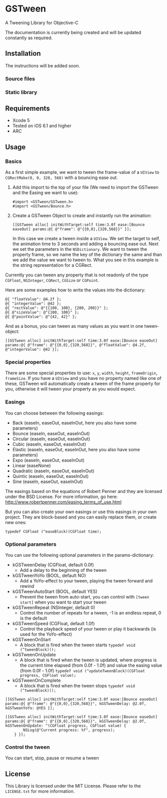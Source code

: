 GSTween
=======

A Tweening Library for Objective-C

The documentation is currently being created and will be updated constantly as required.


## Installation


The instructions will be added soon.

### Source files


### Static library


## Requirements

* Xcode 5
* Tested on iOS 6.1 and higher
* ARC


## Usage


### Basics

As a first simple example, we want to tween the frame-value of a `UIView` to `CGRectMake(0, 0, 320, 568)` with a bouncing ease out.

1. Add this import to the top of your file (We need to import the GSTween and the Easing we want to use):
   
   ```objc
   #import <GSTween/GSTween.h>
   #import <GSTween/Bounce.h>
   ```
   
2. Create a GSTween Object to create and instantly run the animation:
   
   ```objc
   [[GSTween alloc] initWithTarget:self time:3.0f ease:[Bounce easeOut] params:@{ @"frame": @"{{0,0},{320,568}}" }];
   ```
   
   In this case we create a tween inside a `UIView`. We set the target to self, the animation time to 3 seconds and adding a bouncing ease out. Next we set the parameters in the `NSDictionary`. We want to tween the property frame, so we name the key of the dictionary the same and than we add the value we want to tween to. What you see in this example is the string representation for a CGRect.
   
Currently you can tween any property that is not readonly of the type `CGFloat`, `NSInteger`, `CGRect`, `CGSize` or `CGPoint`.

Here are some examples how to write the values into the dictionary:

```objc
@{ "floatValue": @4.2f };
@{ "integerValue": @42 };
@{ "rectValue": @"{{100, 100}, {200, 200}}" };
@{ @"sizeValue": @"{100, 100}" };
@{ @"pointValue": @"{42, 42}" };
```

And as a bonus, you can tween as many values as you want in one tween-object:

```objc
[[GSTween alloc] initWithTarget:self time:3.0f ease:[Bounce easeOut] params:@{ @"frame": @"{{0,0},{320,568}}", @"floatValue": @4.2f, @"integerValue": @42 }];
```


### Special properties

There are some special properties to use: `x`, `y`, `width`, `height`, `frameOrigin`, `frameSize`. If you have a `UIView` and you have no property named like one of these, GSTween will automatically create a tween of the frame property for you, otherwise it will tween your property as you would expect.


### Easings

You can choose between the following easings:
* Back (easeIn, easeOut, easeInOut, here you also have some parameters)
* Bounce (easeIn, easeOut, easeInOut)
* Circular (easeIn, easeOut, easeInOut)
* Cubic (easeIn, easeOut, easeInOut)
* Elastic (easeIn, easeOut, easeInOut, here you also have some parameters)
* Expo (easeIn, easeOut, easeInOut)
* Linear (easeNone)
* Quadratic (easeIn, easeOut, easeInOut)
* Quintic (easeIn, easeOut, easeInOut)
* Sine (easeIn, easeOut, easeInOut)

The easings based on the equations of Robert Penner and they are licensed under the BSD License. For more information, go here: http://www.robertpenner.com/easing_terms_of_use.html

But you can also create your own easings or use this easings in your own project. They are block-based and you can easily replace them, or create new ones:

```objc
typedef CGFloat (^easeBlock)(CGFloat time);
```


### Optional parameters

You can use the following optional parameters in the params-dictionary:

* kGSTweenDelay (CGFloat, default 0.0f)
    * Add a delay to the beginning of the tween
* kGSTweenYoYo (BOOL, default NO)
    * Add a YoYo-effect to your tween, playing the tween forward and rewind
* kGSTweenAutoStart (BOOL, default YES)
    * Prevent the tween from auto-start, you can control with `[tween start]` when you want to start your tween
* kGSTweenRepeat (NSInteger, default 0)
    * Control the number of repeats for a tween, -1 is an endless repeat, 0 is the default
* kGSTweenSpeed (CGFloat, default 1.0f)
    * Control the playback speed of your tween or play it backwards (is used for the YoYo-effect)
* kGSTweenOnStart
    * A block that is fired when the tween starts `typedef void (^tweenBlock)();`
* kGSTweenOnUpdate
    * A block that is fired when the tween is updated, where progress is the current time elapsed (from 0.0f - 1.0f) and value the easing value (from 0.0f - 1.0f) `typedef void (^updateTweenBlock)(CGFloat progress, CGFloat value);`
* kGSTweenOnComplete
    * A block that is fired when the tween stops `typedef void (^tweenBlock)();`

```objc
[[GSTween alloc] initWithTarget:self time:3.0f ease:[Bounce easeOut] params:@{ @"frame": @"{{0,0},{320,568}}", kGSTweenDelay: @2.0f, kGSTweenYoYo: @YES }];

[[GSTween alloc] initWithTarget:self time:3.0f ease:[Bounce easeOut] params:@{ @"frame": @"{{0,0},{320,568}}", kGSTweenDelay: @2.0f, kGSTweenOnUpdate: ^(CGFloat progress, CGFloat value) {
        NSLog(@"Current progress: %f", progress);
    } }];
```


### Control the tween

You can start, stop, pause or resume a tween


## License

This Library is licensed under the MIT License. Please refer to the `LICENSE.txt` for more information.
